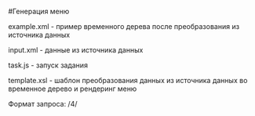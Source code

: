 #Генерация меню


example.xml - пример временного дерева после преобразования из источника данных

input.xml - данные из источника данных

task.js - запуск задания

template.xsl - шаблон преобразования данных из источника данных во временное дерево и рендеринг меню


Формат запроса:
/4/